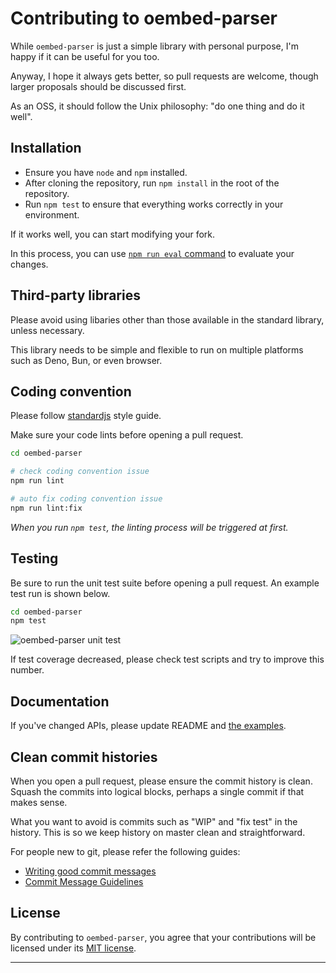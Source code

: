 # Contributing to oembed-parser

While `oembed-parser` is just a simple library with personal purpose, I'm happy if it can be useful for you too.

Anyway, I hope it always gets better, so pull requests are welcome, though larger proposals should be discussed first.

As an OSS, it should follow the Unix philosophy: "do one thing and do it well".

## Installation

- Ensure you have `node` and `npm` installed.
- After cloning the repository, run `npm install` in the root of the repository.
- Run `npm test` to ensure that everything works correctly in your environment.

If it works well, you can start modifying your fork.

In this process, you can use [`npm run eval` command](https://github.com/ndaidong/oembed-parser#quick-evaluation) to evaluate your changes.


## Third-party libraries

Please avoid using libaries other than those available in the standard library, unless necessary.

This library needs to be simple and flexible to run on multiple platforms such as Deno, Bun, or even browser.


## Coding convention

Please follow [standardjs](https://standardjs.com/) style guide.

Make sure your code lints before opening a pull request.


```bash
cd oembed-parser

# check coding convention issue
npm run lint

# auto fix coding convention issue
npm run lint:fix
```

*When you run `npm test`, the linting process will be triggered at first.*


## Testing

Be sure to run the unit test suite before opening a pull request. An example test run is shown below.

```bash
cd oembed-parser
npm test
```

![oembed-parser unit test](https://i.imgur.com/Nr5BgUx.png)

If test coverage decreased, please check test scripts and try to improve this number.


## Documentation

If you've changed APIs, please update README and [the examples](https://github.com/ndaidong/oembed-parser/tree/main/examples).


## Clean commit histories

When you open a pull request, please ensure the commit history is clean.
Squash the commits into logical blocks, perhaps a single commit if that makes sense.

What you want to avoid is commits such as "WIP" and "fix test" in the history.
This is so we keep history on master clean and straightforward.

For people new to git, please refer the following guides:

- [Writing good commit messages](https://github.com/erlang/otp/wiki/writing-good-commit-messages)
- [Commit Message Guidelines](https://gist.github.com/robertpainsi/b632364184e70900af4ab688decf6f53)


## License

By contributing to `oembed-parser`, you agree that your contributions will be licensed under its [MIT license](https://github.com/ndaidong/oembed-parser/blob/main/LICENSE).

---
